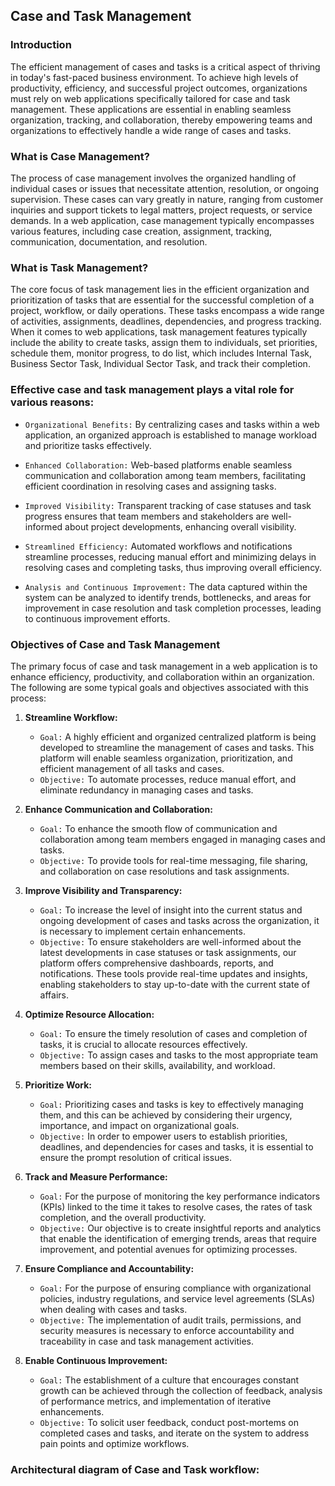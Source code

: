 ## Case and Task Management

### **Introduction** 

  The efficient management of cases and tasks is a critical aspect of thriving in today's fast-paced business environment. To achieve high levels of productivity, efficiency, and successful project outcomes, organizations must rely on web applications specifically tailored for case and task management. These applications are essential in enabling seamless organization, tracking, and collaboration, thereby empowering teams and organizations to effectively handle a wide range of cases and tasks.

### **What is Case Management?**

  The process of case management involves the organized handling of individual cases or issues that necessitate attention, resolution, or ongoing supervision. These cases can vary greatly in nature, ranging from customer inquiries and support tickets to legal matters, project requests, or service demands. In a web application, case management typically encompasses various features, including case creation, assignment, tracking, communication, documentation, and resolution.

### **What is Task Management?**

  The core focus of task management lies in the efficient organization and prioritization of tasks that are essential for the successful completion of a project, workflow, or daily operations. These tasks encompass a wide range of activities, assignments, deadlines, dependencies, and progress tracking. When it comes to web applications, task management features typically include the ability to create tasks, assign them to individuals, set priorities, schedule them, monitor progress, to do list, which includes Internal Task, Business Sector Task, Individual Sector Task, and track their completion.

### **Effective case and task management plays a vital role for various reasons:**

  - `Organizational Benefits:` By centralizing cases and tasks within a web application, an organized approach is established to manage workload and prioritize tasks effectively.

  - `Enhanced Collaboration:` Web-based platforms enable seamless communication and collaboration among team members, facilitating efficient coordination in resolving cases and assigning tasks.

  - `Improved Visibility:` Transparent tracking of case statuses and task progress ensures that team members and stakeholders are well-informed about project developments, enhancing overall visibility.

  - `Streamlined Efficiency:` Automated workflows and notifications streamline processes, reducing manual effort and minimizing delays in resolving cases and completing tasks, thus improving overall efficiency.

  - `Analysis and Continuous Improvement:` The data captured within the system can be analyzed to identify trends, bottlenecks, and areas for improvement in case resolution and task completion processes, leading to continuous improvement efforts.

### **Objectives of Case and Task Management**

  The primary focus of case and task management in a web application is to enhance efficiency, productivity, and collaboration within an organization. The following are some typical goals and objectives associated with this process:

  1. **Streamline Workflow:** 
     - `Goal:` A highly efficient and organized centralized platform is being developed to streamline the management of cases and tasks. This platform will enable seamless organization, prioritization, and efficient management of all tasks and cases.  
     - `Objective:` To automate processes, reduce manual effort, and eliminate redundancy in managing cases and tasks.

  2. **Enhance Communication and Collaboration:**
     - `Goal:` To enhance the smooth flow of communication and collaboration among team members engaged in managing cases and tasks.
     - `Objective:` To provide tools for real-time messaging, file sharing, and collaboration on case resolutions and task assignments.

  3. **Improve Visibility and Transparency:**
     - `Goal:` To increase the level of insight into the current status and ongoing development of cases and tasks across the organization, it is necessary to implement certain enhancements.
     - `Objective:` To ensure stakeholders are well-informed about the latest developments in case statuses or task assignments, our platform offers comprehensive dashboards, reports, and notifications. These tools provide real-time updates and insights, enabling stakeholders to stay up-to-date with the current state of affairs.

  4. **Optimize Resource Allocation:**
     - `Goal:` To ensure the timely resolution of cases and completion of tasks, it is crucial to allocate resources effectively. 
     - `Objective:` To assign cases and tasks to the most appropriate team members based on their skills, availability, and workload. 

  5. **Prioritize Work:**
     - `Goal:` Prioritizing cases and tasks is key to effectively managing them, and this can be achieved by considering their urgency, importance, and impact on organizational goals.
     - `Objective:` In order to empower users to establish priorities, deadlines, and dependencies for cases and tasks, it is essential to ensure the prompt resolution of critical issues.

  6. **Track and Measure Performance:** 
     - `Goal:` For the purpose of monitoring the key performance indicators (KPIs) linked to the time it takes to resolve cases, the rates of task completion, and the overall productivity.
     - `Objective:` Our objective is to create insightful reports and analytics that enable the identification of emerging trends, areas that require improvement, and potential avenues for optimizing processes.

  7. **Ensure Compliance and Accountability:** 
     - `Goal:` For the purpose of ensuring compliance with organizational policies, industry regulations, and service level agreements (SLAs) when dealing with cases and tasks.
     - `Objective:` The implementation of audit trails, permissions, and security measures is necessary to enforce accountability and traceability in case and task management activities.

  8. **Enable Continuous Improvement:**
     - `Goal:` The establishment of a culture that encourages constant growth can be achieved through the collection of feedback, analysis of performance metrics, and implementation of iterative enhancements.
     - `Objective:` To solicit user feedback, conduct post-mortems on completed cases and tasks, and iterate on the system to address pain points and optimize workflows.

 ### Architectural diagram of Case and Task workflow:                  
